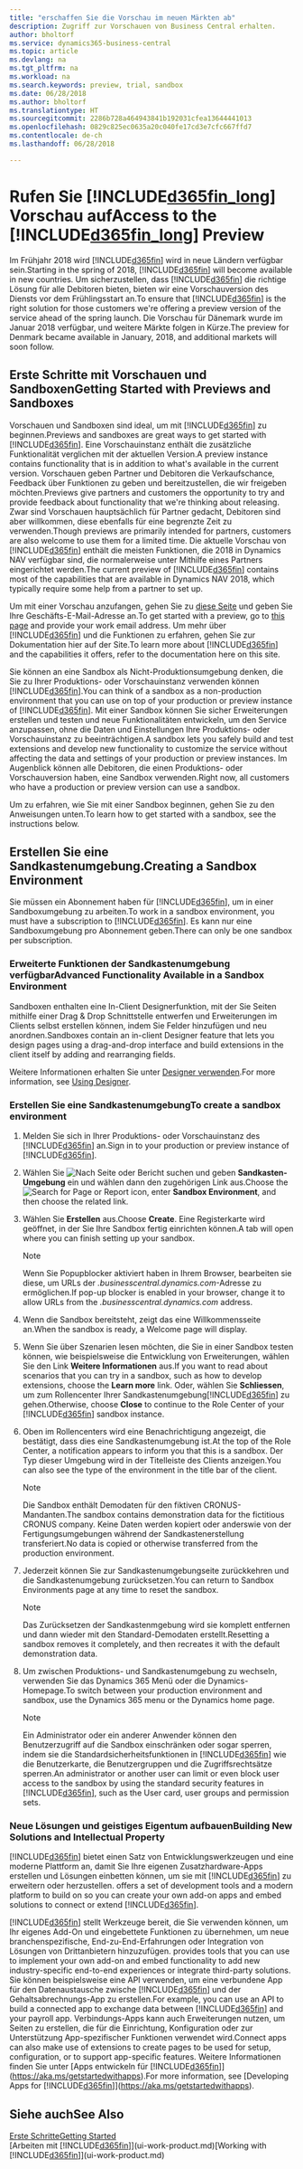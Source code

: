 ```yaml
---
title: "erschaffen Sie die Vorschau im neuen Märkten ab"
description: Zugriff zur Vorschauen von Business Central erhalten.
author: bholtorf
ms.service: dynamics365-business-central
ms.topic: article
ms.devlang: na
ms.tgt_pltfrm: na
ms.workload: na
ms.search.keywords: preview, trial, sandbox
ms.date: 06/28/2018
ms.author: bholtorf
ms.translationtype: HT
ms.sourcegitcommit: 2286b728a464943841b192031cfea13644441013
ms.openlocfilehash: 0829c825ec0635a20c040fe17cd3e7cfc667ffd7
ms.contentlocale: de-ch
ms.lasthandoff: 06/28/2018

---
```

# <a name="access-to-the-included365finlongincludesd365finlongmdmd-preview"></a><span data-ttu-id="303f9-103">Rufen Sie [!INCLUDE[d365fin_long](includes/d365fin_long_md.md)] Vorschau auf</span><span class="sxs-lookup"><span data-stu-id="303f9-103">Access to the [!INCLUDE[d365fin_long](includes/d365fin_long_md.md)] Preview</span></span>
<span data-ttu-id="303f9-104">Im Frühjahr 2018 wird [!INCLUDE[d365fin](includes/d365fin_md.md)] wird in neue Ländern verfügbar sein.</span><span class="sxs-lookup"><span data-stu-id="303f9-104">Starting in the spring of 2018, [!INCLUDE[d365fin](includes/d365fin_md.md)] will become available in new countries.</span></span> <span data-ttu-id="303f9-105">Um sicherzustellen, dass [!INCLUDE[d365fin](includes/d365fin_md.md)] die richtige Lösung für alle Debitoren bieten, bieten wir eine  Vorschauversion des Diensts vor dem Frühlingsstart an.</span><span class="sxs-lookup"><span data-stu-id="303f9-105">To ensure that [!INCLUDE[d365fin](includes/d365fin_md.md)] is the right solution for those customers we're offering a preview version of the service ahead of the spring launch.</span></span> <span data-ttu-id="303f9-106">Die Vorschau für Dänemark wurde im Januar 2018 verfügbar, und weitere Märkte folgen in Kürze.</span><span class="sxs-lookup"><span data-stu-id="303f9-106">The preview for Denmark became available in January, 2018, and additional markets will soon follow.</span></span>  

## <a name="getting-started-with-previews-and-sandboxes"></a><span data-ttu-id="303f9-107">Erste Schritte mit Vorschauen und Sandboxen</span><span class="sxs-lookup"><span data-stu-id="303f9-107">Getting Started with Previews and Sandboxes</span></span>
<span data-ttu-id="303f9-108">Vorschauen und Sandboxen sind ideal, um mit [!INCLUDE[d365fin](includes/d365fin_md.md)] zu beginnen.</span><span class="sxs-lookup"><span data-stu-id="303f9-108">Previews and sandboxes are great ways to get started with [!INCLUDE[d365fin](includes/d365fin_md.md)].</span></span> <span data-ttu-id="303f9-109">Eine Vorschauinstanz enthält die zusätzliche Funktionalität verglichen mit der aktuellen Version.</span><span class="sxs-lookup"><span data-stu-id="303f9-109">A preview instance contains functionality that is in addition to what's available in the current version.</span></span> <span data-ttu-id="303f9-110">Vorschauen geben Partner und Debitoren die Verkaufschance, Feedback über Funktionen zu geben und bereitzustellen, die wir freigeben möchten.</span><span class="sxs-lookup"><span data-stu-id="303f9-110">Previews give partners and customers the opportunity to try and provide feedback about functionality that we're thinking about releasing.</span></span> <span data-ttu-id="303f9-111">Zwar sind Vorschauen hauptsächlich für Partner gedacht, Debitoren sind aber willkommen, diese ebenfalls für eine begrenzte Zeit zu verwenden.</span><span class="sxs-lookup"><span data-stu-id="303f9-111">Though previews are primarily intended for partners, customers are also welcome to use them for a limited time.</span></span> <span data-ttu-id="303f9-112">Die aktuelle Vorschau von [!INCLUDE[d365fin](includes/d365fin_md.md)] enthält die meisten Funktionen, die 2018 in Dynamics NAV verfügbar sind, die normalerweise unter Mithilfe eines Partners eingerichtet werden.</span><span class="sxs-lookup"><span data-stu-id="303f9-112">The current preview of [!INCLUDE[d365fin](includes/d365fin_md.md)] contains most of the capabilities that are available in Dynamics NAV 2018, which typically require some help from a partner to set up.</span></span>

<span data-ttu-id="303f9-113">Um mit einer Vorschau anzufangen, gehen Sie zu [diese Seite](https://go.microsoft.com/fwlink/?linkid=866045) und geben Sie Ihre Geschäfts-E-Mail-Adresse an.</span><span class="sxs-lookup"><span data-stu-id="303f9-113">To get started with a preview, go to [this page](https://go.microsoft.com/fwlink/?linkid=866045) and provide your work email address.</span></span> <span data-ttu-id="303f9-114">Um mehr über [!INCLUDE[d365fin](includes/d365fin_md.md)] und die Funktionen zu erfahren, gehen Sie zur Dokumentation hier auf der Site.</span><span class="sxs-lookup"><span data-stu-id="303f9-114">To learn more about [!INCLUDE[d365fin](includes/d365fin_md.md)] and the capabilities it offers, refer to the documentation here on this site.</span></span>

<span data-ttu-id="303f9-115">Sie können an eine Sandbox als Nicht-Produktionsumgebung denken, die Sie zu Ihrer Produktions- oder Vorschauinstanz verwenden können [!INCLUDE[d365fin](includes/d365fin_md.md)].</span><span class="sxs-lookup"><span data-stu-id="303f9-115">You can think of a sandbox as a non-production environment that you can use on top of your production or preview instance of [!INCLUDE[d365fin](includes/d365fin_md.md)].</span></span> <span data-ttu-id="303f9-116">Mit einer Sandbox können Sie sicher Erweiterungen erstellen und testen und neue Funktionalitäten entwickeln, um den Service anzupassen, ohne die Daten und Einstellungen Ihre Produktions- oder Vorschauinstanz zu beeinträchtigen.</span><span class="sxs-lookup"><span data-stu-id="303f9-116">A sandbox lets you safely build and test extensions and develop new functionality to customize the service without affecting the data and settings of your production or preview instances.</span></span> <span data-ttu-id="303f9-117">Im Augenblick können alle Debitoren, die einen Produktions- oder Vorschauversion haben, eine Sandbox verwenden.</span><span class="sxs-lookup"><span data-stu-id="303f9-117">Right now, all customers who have a production or preview version can use a sandbox.</span></span>

<span data-ttu-id="303f9-118">Um zu erfahren, wie Sie mit einer Sandbox beginnen, gehen Sie zu den Anweisungen unten.</span><span class="sxs-lookup"><span data-stu-id="303f9-118">To learn how to get started with a sandbox, see the instructions below.</span></span>

## <a name="creating-a-sandbox-environment"></a><span data-ttu-id="303f9-119">Erstellen Sie eine Sandkastenumgebung.</span><span class="sxs-lookup"><span data-stu-id="303f9-119">Creating a Sandbox Environment</span></span>
<span data-ttu-id="303f9-120">Sie müssen ein Abonnement haben für [!INCLUDE[d365fin](includes/d365fin_md.md)], um in einer Sandboxumgebung zu arbeiten.</span><span class="sxs-lookup"><span data-stu-id="303f9-120">To work in a sandbox environment, you must have a subscription to [!INCLUDE[d365fin](includes/d365fin_md.md)].</span></span> <span data-ttu-id="303f9-121">Es kann nur eine Sandboxumgebung pro Abonnement geben.</span><span class="sxs-lookup"><span data-stu-id="303f9-121">There can only be one sandbox per subscription.</span></span>

### <a name="advanced-functionality-available-in-a-sandbox-environment"></a><span data-ttu-id="303f9-122">Erweiterte Funktionen der Sandkastenumgebung verfügbar</span><span class="sxs-lookup"><span data-stu-id="303f9-122">Advanced Functionality Available in a Sandbox Environment</span></span>
<span data-ttu-id="303f9-123">Sandboxen enthalten eine In-Client Designerfunktion, mit der Sie Seiten mithilfe einer Drag & Drop Schnittstelle entwerfen und Erweiterungen im Clients selbst erstellen können, indem Sie Felder hinzufügen und neu anordnen.</span><span class="sxs-lookup"><span data-stu-id="303f9-123">Sandboxes contain an in-client Designer feature that lets you design pages using a drag-and-drop interface and build extensions in the client itself by adding and rearranging fields.</span></span>

<span data-ttu-id="303f9-124">Weitere Informationen erhalten Sie unter [Designer verwenden](https://docs.microsoft.com/en-us/dynamics-nav/developer/devenv-inclient-designer).</span><span class="sxs-lookup"><span data-stu-id="303f9-124">For more information, see [Using Designer](https://docs.microsoft.com/en-us/dynamics-nav/developer/devenv-inclient-designer).</span></span>

### <a name="to-create-a-sandbox-environment"></a><span data-ttu-id="303f9-125">Erstellen Sie eine Sandkastenumgebung</span><span class="sxs-lookup"><span data-stu-id="303f9-125">To create a sandbox environment</span></span>
1.  <span data-ttu-id="303f9-126">Melden Sie sich in Ihrer Produktions- oder Vorschauinstanz des [!INCLUDE[d365fin](includes/d365fin_md.md)] an.</span><span class="sxs-lookup"><span data-stu-id="303f9-126">Sign in to your production or preview instance of [!INCLUDE[d365fin](includes/d365fin_md.md)].</span></span>  
2.  <span data-ttu-id="303f9-127">Wählen Sie ![Nach Seite oder Bericht suchen](media/ui-search/search_small.png "Nach Seiten- oder Berichtsymbol suchen") und geben **Sandkasten-Umgebung** ein und wählen dann den zugehörigen Link aus.</span><span class="sxs-lookup"><span data-stu-id="303f9-127">Choose the ![Search for Page or Report](media/ui-search/search_small.png "Search for Page or Report icon") icon, enter **Sandbox Environment**, and then choose the related link.</span></span>
3.  <span data-ttu-id="303f9-128">Wählen Sie **Erstellen** aus.</span><span class="sxs-lookup"><span data-stu-id="303f9-128">Choose **Create**.</span></span> <span data-ttu-id="303f9-129">Eine Registerkarte wird geöffnet, in der Sie Ihre Sandbox fertig einrichten können.</span><span class="sxs-lookup"><span data-stu-id="303f9-129">A tab will open where you can finish setting up your sandbox.</span></span>

    > [!Note]
    > <span data-ttu-id="303f9-130">Wenn Sie Popupblocker aktiviert haben in Ihrem Browser, bearbeiten sie diese, um URLs der *.businesscentral.dynamics.com*-Adresse zu ermöglichen.</span><span class="sxs-lookup"><span data-stu-id="303f9-130">If pop-up blocker is enabled in your browser, change it to allow URLs from the *.businesscentral.dynamics.com* address.</span></span>  

4.  <span data-ttu-id="303f9-131">Wenn die Sandbox bereitsteht, zeigt das eine Willkommensseite an.</span><span class="sxs-lookup"><span data-stu-id="303f9-131">When the sandbox is ready, a Welcome page will display.</span></span>  
5.  <span data-ttu-id="303f9-132">Wenn Sie über Szenarien lesen möchten, die Sie in einer Sandbox testen können, wie beispielsweise die Entwicklung von Erweiterungen, wählen Sie den Link **Weitere Informationen** aus.</span><span class="sxs-lookup"><span data-stu-id="303f9-132">If you want to read about scenarios that you can try in a sandbox, such as how to develop extensions, choose the **Learn more** link.</span></span> <span data-ttu-id="303f9-133">Oder, wählen Sie **Schliessen**, um zum Rollencenter Ihrer Sandkastenumgebung[!INCLUDE[d365fin](includes/d365fin_md.md)] zu gehen.</span><span class="sxs-lookup"><span data-stu-id="303f9-133">Otherwise, choose **Close** to continue to the Role Center of your [!INCLUDE[d365fin](includes/d365fin_md.md)] sandbox instance.</span></span>  
6.  <span data-ttu-id="303f9-134">Oben im Rollencenters wird eine Benachrichtigung angezeigt, die bestätigt, dass dies eine Sandkastenumgebung ist.</span><span class="sxs-lookup"><span data-stu-id="303f9-134">At the top of the Role Center, a notification appears to inform you that this is a sandbox.</span></span> <span data-ttu-id="303f9-135">Der Typ dieser Umgebung wird in der Titelleiste des Clients anzeigen.</span><span class="sxs-lookup"><span data-stu-id="303f9-135">You can also see the type of the environment in the title bar of the client.</span></span>

    > [!Note]
    > <span data-ttu-id="303f9-136">Die Sandbox enthält Demodaten für den fiktiven CRONUS-Mandanten.</span><span class="sxs-lookup"><span data-stu-id="303f9-136">The sandbox contains demonstration data for the fictitious CRONUS company.</span></span> <span data-ttu-id="303f9-137">Keine Daten werden kopiert oder anderswie von der Fertigungsumgebungen während der Sandkastenerstellung transferiert.</span><span class="sxs-lookup"><span data-stu-id="303f9-137">No data is copied or otherwise transferred from the production environment.</span></span>  

7.  <span data-ttu-id="303f9-138">Jederzeit können Sie zur Sandkastenumgebungseite zurückkehren und die Sandkastenumgebung zurücksetzen.</span><span class="sxs-lookup"><span data-stu-id="303f9-138">You can return to Sandbox Environments page at any time to reset the sandbox.</span></span>

    > [!Note]
    > <span data-ttu-id="303f9-139">Das Zurücksetzen der Sandkastenmgebung wird sie komplett entfernen und dann wieder mit den Standard-Demodaten erstellt.</span><span class="sxs-lookup"><span data-stu-id="303f9-139">Resetting a sandbox removes it completely, and then recreates it with the default demonstration data.</span></span>  

8.  <span data-ttu-id="303f9-140">Um zwischen Produktions- und Sandkastenumgebung zu wechseln, verwenden Sie das Dynamics 365 Menü oder die Dynamics-Homepage.</span><span class="sxs-lookup"><span data-stu-id="303f9-140">To switch between your production environment and sandbox, use the Dynamics 365 menu or the Dynamics home page.</span></span>

    > [!Note]
    > <span data-ttu-id="303f9-141">Ein Administrator oder ein anderer Anwender können den Benutzerzugriff auf die Sandbox einschränken oder sogar sperren, indem sie die Standardsicherheitsfunktionen in [!INCLUDE[d365fin](includes/d365fin_md.md)] wie die Benutzerkarte, die Benutzergruppen und die Zugriffsrechtsätze sperren.</span><span class="sxs-lookup"><span data-stu-id="303f9-141">An administrator or another user can limit or even block user access to the sandbox by using the standard security features in [!INCLUDE[d365fin](includes/d365fin_md.md)], such as the User card, user groups and permission sets.</span></span>  

### <a name="building-new-solutions-and-intellectual-property"></a><span data-ttu-id="303f9-142">Neue Lösungen und geistiges Eigentum aufbauen</span><span class="sxs-lookup"><span data-stu-id="303f9-142">Building New Solutions and Intellectual Property</span></span>
[!INCLUDE[d365fin](includes/d365fin_md.md)]<span data-ttu-id="303f9-143"> bietet einen Satz von Entwicklungswerkzeugen und eine moderne Plattform an, damit Sie Ihre eigenen Zusatzhardware-Apps erstellen und Lösungen einbetten können, um sie mit [!INCLUDE[d365fin](includes/d365fin_md.md)] zu erweitern oder herzustellen.</span><span class="sxs-lookup"><span data-stu-id="303f9-143"> offers a set of development tools and a modern platform to build on so you can create your own add-on apps and embed solutions to connect or extend [!INCLUDE[d365fin](includes/d365fin_md.md)].</span></span>

[!INCLUDE[d365fin](includes/d365fin_md.md)]<span data-ttu-id="303f9-144"> stellt Werkzeuge bereit, die Sie verwenden können, um Ihr eigenes Add-On und eingebettete Funktionen zu übernehmen, um neue branchenspezifische, End-zu-End-Erfahrungen oder Integration von Lösungen von Drittanbietern hinzuzufügen.</span><span class="sxs-lookup"><span data-stu-id="303f9-144"> provides tools that you can use to implement your own add-on and embed functionality to add new industry-specific end-to-end experiences or integrate third-party solutions.</span></span> <span data-ttu-id="303f9-145">Sie können beispielsweise eine API verwenden, um eine verbundene App für den Datenaustausche zwische [!INCLUDE[d365fin](includes/d365fin_md.md)] und der Gehaltsabrechnungs-App zu erstellen.</span><span class="sxs-lookup"><span data-stu-id="303f9-145">For example, you can use an API to build a connected app to exchange data between [!INCLUDE[d365fin](includes/d365fin_md.md)] and your payroll app.</span></span> <span data-ttu-id="303f9-146">Verbindungs-Apps kann auch Erweiterungen nutzen, um Seiten zu erstellen, die für die Einrichtung, Konfiguration oder zur Unterstützung App-spezifischer Funktionen verwendet wird.</span><span class="sxs-lookup"><span data-stu-id="303f9-146">Connect apps can also make use of extensions to create pages to be used for setup, configuration, or to support app-specific features.</span></span> <span data-ttu-id="303f9-147">Weitere Informationen finden Sie unter [Apps entwickeln für [!INCLUDE[d365fin](includes/d365fin_md.md)]](https://aka.ms/getstartedwithapps).</span><span class="sxs-lookup"><span data-stu-id="303f9-147">For more information, see [Developing Apps for [!INCLUDE[d365fin](includes/d365fin_md.md)]](https://aka.ms/getstartedwithapps).</span></span>

## <a name="see-also"></a><span data-ttu-id="303f9-148">Siehe auch</span><span class="sxs-lookup"><span data-stu-id="303f9-148">See Also</span></span>
[<span data-ttu-id="303f9-149">Erste Schritte</span><span class="sxs-lookup"><span data-stu-id="303f9-149">Getting Started</span></span>](product-get-started.md)  
<span data-ttu-id="303f9-150">[Arbeiten mit [!INCLUDE[d365fin](includes/d365fin_md.md)]](ui-work-product.md)</span><span class="sxs-lookup"><span data-stu-id="303f9-150">[Working with [!INCLUDE[d365fin](includes/d365fin_md.md)]](ui-work-product.md)</span></span>  

